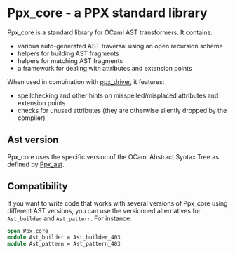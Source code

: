 Ppx\_core - a PPX standard library
==================================

Ppx\_core is a standard library for OCaml AST transformers. It
contains:

- various auto-generated AST traversal using an open recursion scheme
- helpers for building AST fragments
- helpers for matching AST fragments
- a framework for dealing with attributes and extension points

When used in combination with
[ppx\_driver](http://github.com/janestreet/ppx_driver), it features:

- spellchecking and other hints on misspelled/misplaced attributes and
  extension points
- checks for unused attributes (they are otherwise silently dropped by
  the compiler)

Ast version
-----------

Ppx\_core uses the specific version of the OCaml Abstract Syntax Tree
as defined by [Ppx\_ast](https://github.com/janestreet/ppx_ast).

Compatibility
-------------

If you want to write code that works with several versions of
Ppx\_core using different AST versions, you can use the versionned
alternatives for `Ast_builder` and `Ast_pattern`. For instance:

```ocaml
open Ppx_core
module Ast_builder = Ast_builder_403
module Ast_pattern = Ast_pattern_403
```
